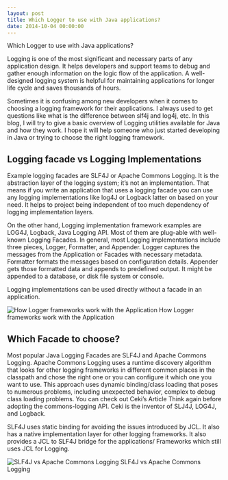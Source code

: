 ```yaml
---
layout: post
title: Which Logger to use with Java applications?
date: 2014-10-04 00:00:00
---
```


Which Logger to use with Java applications?

Logging is one of the most significant and necessary parts of any application design. It helps developers and support teams to debug and gather enough information on the logic flow of the application. A well-designed logging system is helpful for maintaining applications for longer life cycle and saves thousands of hours.

Sometimes it is confusing among new developers when it comes to choosing a logging framework for their applications. I always used to get questions like what is the difference between slf4j and log4j, etc. In this blog, I will try to give a basic overview of Logging utilities available for Java and how they work. I hope it will help someone who just started developing in Java or trying to choose the right logging framework.

## Logging facade vs Logging Implementations

Example logging facades are SLF4J or Apache Commons Logging. It is the abstraction layer of the logging system; it’s not an implementation. That means if you write an application that uses a logging facade you can use any logging implementations like log4J or Logback latter on based on your need. It helps to project being independent of too much dependency of logging implementation layers.

On the other hand, Logging implementation framework examples are LOG4J, Logback, Java Logging API. Most of them are plug-able with well-known Logging Facades. In general, most Logging implementations include three pieces, Logger, Formatter, and Appender. Logger captures the messages from the Application or Facades with necessary metadata. Formatter formats the messages based on configuration details. Appender gets those formatted data and appends to predefined output. It might be appended to a database, or disk file system or console.

Logging implementations can be used directly without a facade in an application.

![]({{site.baseurl}}/images/2014-10-04-logging.png "How Logger frameworks work with the Application")
How Logger frameworks work with the Application

## Which Facade to choose?

Most popular Java Logging Facades are SLF4J and Apache Commons Logging. Apache Commons Logging uses a runtime discovery algorithm that looks for other logging frameworks in different common places in the classpath and chose the right one or you can configure it which one you want to use. This approach uses dynamic binding/class loading that poses to numerous problems, including unexpected behavior, complex to debug class loading problems.
You can check out Ceki’s Article Think again before adopting the commons-logging API. Ceki is the inventor of SLJ4J, LOG4J, and Logback.

SLF4J uses static binding for avoiding the issues introduced by JCL. It also has a native implementation layer for other logging frameworks. It also provides a JCL to SLF4J bridge for the applications/ Frameworks which still uses JCL for Logging.

![]({{site.baseurl}}/images/2014-10-04-slf4jvsacl.png "SLF4J vs Apache Commons Logging")
SLF4J vs Apache Commons Logging